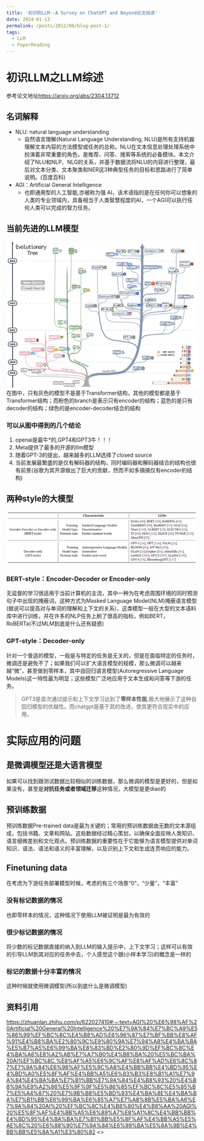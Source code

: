 ```yaml
---
title: '初识别LLM--A Survey on ChatGPT and Beyond论文阅读'
date: 2024-01-13
permalink: /posts/2012/08/blog-post-1/
tags:
  - LLM
  - PaperReading
---
```


# 初识LLM之LLM综述

参考论文地址<https://arxiv.org/abs/2304.13712>

## 名词解释

* NLU: natural language understanding
  * 自然语言理解(Natural Language Understanding, NLU)是所有支持机器理解文本内容的方法模型或任务的总称。NLU在文本信息处理处理系统中扮演着非常重要的角色，是推荐、问答、搜索等系统的必备模块。本文介绍了NLU和NLP、NLG的关系，并基于数据流将NLU的内容进行整理，最后对文本分类、文本聚类和NER这3种典型任务的目标和思路进行了简单说明。(百度百科)
* AGI：Artificial General Intelligence 
  * 也即通用型的人工智能,亦被称为强 AI，该术语指的是在任何你可以想象的人类的专业领域内，具备相当于人类智慧程度的AI，一个AGI可以执行任何人类可以完成的智力任务。  

## 当前先进的LLM模型

<img src="image.png" alt="LLM模型近十年的发展" style="zoom: 67%;" />
在图中，只有灰色的模型不是基于Transformer结构，其他的模型都是基于Transformer结构；而粉色的branch是表示只有encoder的结构；蓝色的是只有decoder的结构；绿色的是encoder-decoder结合的结构

### 可以从图中得到的几个结论

1. openai是最牛*的,GPT4和GPT3牛！！！
2. Meta提供了最多的开源的llm模型
3. 随着GPT-3的提出，越来越多的LLM选择了closed source
4. 当前发展最繁盛的是仅有解码器的结构，同时编码器和解码器结合的结构也很有前景(谷歌为其开源做出了巨大的贡献，然而不如多搞搞仅有encoder的结构)

## 两种style的大模型

![两种类型的特点和具体的模型](image-1.png)

### BERT-style：Encoder-Decoder or Encoder-only

无监督的学习很适用于当前计算机的主流，其中一种为在考虑周围环境的同时预测句子中出现的掩蔽词，这种方式为Masked Language Model(NLM)掩蔽语言模型(据说可以提高对与单词的理解和上下文的关系)，这类模型一般在大型的文本语料库中进行训练，并在许多的NLP任务上刷了很高的指标，例如BERT，RoBERTa(不过MLM到底是什么还有疑惑)

### GPT-style：Decoder-only

针对一个普适的模型，一般是与特定的任务是无关的，但是在面临特定的任务时，微调还是避免不了；如果我们可以扩大语言模型的规模，那么微调可以越来越“微”，甚至做到零样本，其中自回归语言模型(Autoregressive Language Models)这一特性最为明显；这些模型广泛地应用于文本生成和问答等下游的任务。

> GPT3是首次通过提示和上下文学习达到了**零样本性能**,极大地展示了这种自回归模型的优越性。而chatgpt是基于其的改进，使其更符合现实中的应用。

# 实际应用的问题

## 是微调模型还是大语言模型

如果可以找到跟测试数据比较相似的训练数据，那么微调的模型是更好的，但是如果没有，甚至是**对抗任务或者领域迁移**这种情况，大模型是更diao的

## 预训练数据

预训练数据Pre-trained data是最为关键的；常用的预训练数据由无数的文本源组成，包括书籍、文章和网站。这些数据经过精心策划，以确保全面反映人类知识、语言细微差别和文化观点。预训练数据的重要性在于它能够为语言模型提供对单词知识、语法、语法和语义的丰富理解，以及识别上下文和生成连贯响应的能力。

## Finetuning data

在考虑为下游任务部署模型时候，考虑的有三个场景“0”，“少量”，“丰富”

### 没有标记数据的情况

也即零样本的情况，这种情况下使用LLM被证明是最为有效的

### 很少标记数据的情况

将少数的标记数据直接的纳入到LLM的输入提示中，上下文学习；这样可以有效的引导LLM到其对应的任务中去，个人感觉这个跟(小样本学习)的概念是一样的

### 标记的数据十分丰富的情况

这种时候就使用微调模型(所以到底什么是微调模型)

## 资料引用

<https://zhuanlan.zhihu.com/p/622027410#:~:text=AGI%20%E6%98%AF%20Artificial%20General%20Intelligence%20%E7%9A%84%E7%BC%A9%E5%86%99%EF%BC%8C%E4%B8%AD%E6%96%87%E7%BF%BB%E8%AF%91%E4%B8%BA%E2%80%9C%E9%80%9A%E7%94%A8%E4%BA%BA%E5%B7%A5%E6%99%BA%E8%83%BD%E2%80%9D%EF%BC%8C%E4%BA%A6%E8%A2%AB%E7%A7%B0%E4%B8%BA%20%E5%BC%BA%20AI%EF%BC%8C,%E8%AF%A5%E6%9C%AF%E8%AF%AD%E6%8C%87%E7%9A%84%E6%98%AF%E5%9C%A8%E4%BB%BB%E4%BD%95%E4%BD%A0%E5%8F%AF%E4%BB%A5%E6%83%B3%E8%B1%A1%E7%9A%84%E4%BA%BA%E7%B1%BB%E7%9A%84%E4%B8%93%20%E4%B8%9A%E9%A2%86%E5%9F%9F%E5%86%85%EF%BC%8C%E5%85%B7%E5%A4%87%20%E7%9B%B8%E5%BD%93%E4%BA%8E%E4%BA%BA%E7%B1%BB%E6%99%BA%E6%85%A7%E7%A8%8B%E5%BA%A6%E7%9A%84%20AI%20%EF%BC%8C%E4%B8%80%E4%B8%AA%20AGI%20%E5%8F%AF%E4%BB%A5%E6%89%A7%E8%A1%8C%E4%BB%BB%E4%BD%95%E4%BA%BA%E7%B1%BB%E5%8F%AF%E4%BB%A5%E5%AE%8C%20%E6%88%90%E7%9A%84%E6%99%BA%E5%8A%9B%E4%BB%BB%E5%8A%A1%E3%80%82>
<>


